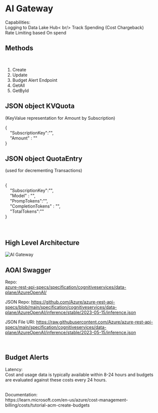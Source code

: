 # AI Gateway 

Capabilities: <br/>
   Logging to Data Lake Hub< br/>
   Track Spending (Cost Chargeback)  <br/>
   Rate Limiting based On spend
   <br/>

## Methods
<br/>

1) Create
2) Update
3) Budget Alert Endpoint
4) GetAll
5) GetById

   
## JSON object KVQuota 
(KeyValue representation for Amount by Subscription)

{ <br/>
&nbsp;&nbsp;&nbsp;&nbsp;"SubscriptionKey":"", <br/>
&nbsp;&nbsp;&nbsp;&nbsp;"Amount" : "" <br/>
}

    
## JSON object QuotaEntry
(used for decrementing Transactions)

<br/>
{<br/>
&nbsp;&nbsp;&nbsp;&nbsp;"SubscriptionKey":"",<br/>
&nbsp;&nbsp;&nbsp;&nbsp;"Model" : "",<br/>
&nbsp;&nbsp;&nbsp;&nbsp;"PrompTokens":"",<br/>
&nbsp;&nbsp;&nbsp;&nbsp;"CompletionTokens" : "",<br/>
&nbsp;&nbsp;&nbsp;&nbsp;"TotalTokens":""<br/>
}<br/>
<br/>
<br/>


## High Level Architecture


![AI Gateway](https://github.com/ThePreston/Custom-Rate-Limiter-API/assets/84995595/fb141731-225f-44a9-91e1-74a74b79fa58)


## AOAI Swagger

Repo: <br/>
   [azure-rest-api-specs/specification/cognitiveservices/data-plane/AzureOpenAI/](https://github.com/Azure/azure-rest-api-specs/tree/main/specification/cognitiveservices/data-plane/AzureOpenAI)

JSON Repo:
https://github.com/Azure/azure-rest-api-specs/blob/main/specification/cognitiveservices/data-plane/AzureOpenAI/inference/stable/2023-05-15/inference.json

JSON File URI:
https://raw.githubusercontent.com/Azure/azure-rest-api-specs/main/specification/cognitiveservices/data-plane/AzureOpenAI/inference/stable/2023-05-15/inference.json

<br/>

## Budget Alerts

Latency: </br>
Cost and usage data is typically available within 8-24 hours and budgets are evaluated against these costs every 24 hours.

<br/>
Documentation: <br/>
https://learn.microsoft.com/en-us/azure/cost-management-billing/costs/tutorial-acm-create-budgets

